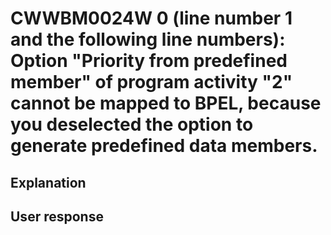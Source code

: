 # CWWBM0024W 0 (line number 1 and the following line numbers): Option "Priority from predefined member" of program activity "2" cannot be mapped to BPEL, because you deselected the option to generate predefined data members.

## Explanation

## User response
